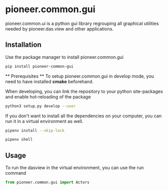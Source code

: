 # pioneer.common.gui

pioneer.common.ui is a python gui library regrouping all graphical utilities needed by pioneer.das.view and other applications.


## Installation

Use the package manager to install pioneer.common.gui

```bash
pip install pioneer-common-gui
```
** Prerequisites **
To setup pioneer.common.gui in develop mode, you need to have installed **cmake** beforehand.

When developing, you can link the repository to your python site-packages and enable hot-reloading of the package
```bash
python3 setup.py develop --user
```

If you don't want to install all the dependencies on your computer, you can run it in a virtual environment as well.
```bash
pipenv install --skip-lock

pipenv shell
```

## Usage

To run the dasview in the virtual environment, you can use the run command
```python
from pioneer.common.gui import Actors

```
